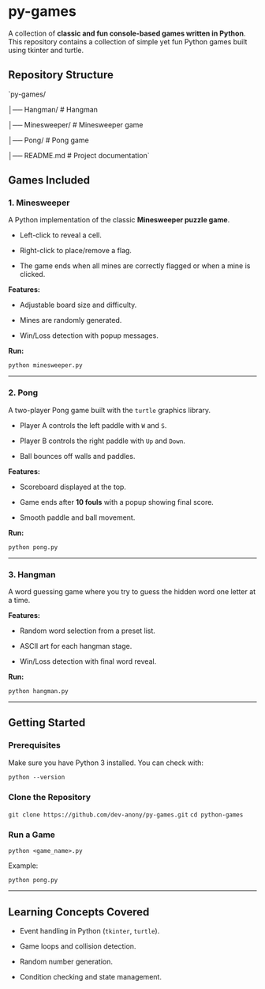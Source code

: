 # py-games

A collection of **classic and fun console-based games written in Python**.  
This repository contains a collection of simple yet fun Python games built using tkinter and turtle. 


##  Repository Structure

`py-games/

│── Hangman/        # Hangman 

│── Minesweeper/        # Minesweeper game 

│── Pong/             # Pong game 

│── README.md         # Project documentation`


##  Games Included

### 1. Minesweeper

A Python implementation of the classic **Minesweeper puzzle game**.

- Left-click to reveal a cell.
    
- Right-click to place/remove a flag.
    
- The game ends when all mines are correctly flagged or when a mine is clicked.
    

**Features:**

- Adjustable board size and difficulty.
    
- Mines are randomly generated.
    
- Win/Loss detection with popup messages.
    

**Run:**

`python minesweeper.py`

---

### 2. Pong

A two-player Pong game built with the `turtle` graphics library.

- Player A controls the left paddle with `W` and `S`.
    
- Player B controls the right paddle with `Up` and `Down`.
    
- Ball bounces off walls and paddles.
    

**Features:**

- Scoreboard displayed at the top.
    
- Game ends after **10 fouls** with a popup showing final score.
    
- Smooth paddle and ball movement.
    

**Run:**

`python pong.py`

---

### 3. Hangman

A word guessing game where you try to guess the hidden word one letter at a time.

**Features:**

- Random word selection from a preset list.
    
- ASCII art for each hangman stage.
    
- Win/Loss detection with final word reveal.
    

**Run:**

`python hangman.py`

---

## Getting Started

### Prerequisites

Make sure you have Python 3 installed. You can check with:

`python --version`

### Clone the Repository

`git clone https://github.com/dev-anony/py-games.git`
`cd python-games`

### Run a Game

`python <game_name>.py`

Example:

`python pong.py`

---

## Learning Concepts Covered

- Event handling in Python (`tkinter`, `turtle`).
    
- Game loops and collision detection.
    
- Random number generation.
    
- Condition checking and state management.
